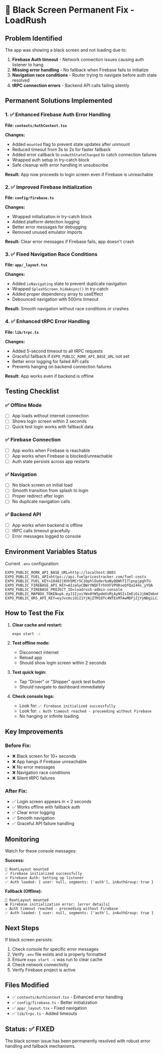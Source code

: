 # 🔧 Black Screen Permanent Fix - LoadRush

## Problem Identified
The app was showing a black screen and not loading due to:
1. **Firebase Auth timeout** - Network connection issues causing auth listener to hang
2. **Missing error handling** - No fallback when Firebase fails to initialize
3. **Navigation race conditions** - Router trying to navigate before auth state resolved
4. **tRPC connection errors** - Backend API calls failing silently

## Permanent Solutions Implemented

### 1. ✅ Enhanced Firebase Auth Error Handling
**File: `contexts/AuthContext.tsx`**

**Changes:**
- Added `mounted` flag to prevent state updates after unmount
- Reduced timeout from 3s to 2s for faster fallback
- Added error callback to `onAuthStateChanged` to catch connection failures
- Wrapped auth setup in try-catch block
- Safe cleanup with error handling in unsubscribe

**Result:** App now proceeds to login screen even if Firebase is unreachable

### 2. ✅ Improved Firebase Initialization
**File: `config/firebase.ts`**

**Changes:**
- Wrapped initialization in try-catch block
- Added platform detection logging
- Better error messages for debugging
- Removed unused emulator imports

**Result:** Clear error messages if Firebase fails, app doesn't crash

### 3. ✅ Fixed Navigation Race Conditions
**File: `app/_layout.tsx`**

**Changes:**
- Added `isNavigating` state to prevent duplicate navigation
- Wrapped `SplashScreen.hideAsync()` in try-catch
- Added proper dependency array to useEffect
- Debounced navigation with 500ms timeout

**Result:** Smooth navigation without race conditions or crashes

### 4. ✅ Enhanced tRPC Error Handling
**File: `lib/trpc.ts`**

**Changes:**
- Added 5-second timeout to all tRPC requests
- Graceful fallback if `EXPO_PUBLIC_RORK_API_BASE_URL` not set
- Better error logging for failed API calls
- Prevents hanging on backend connection failures

**Result:** App works even if backend is offline

## Testing Checklist

### ✅ Offline Mode
- [ ] App loads without internet connection
- [ ] Shows login screen within 2 seconds
- [ ] Quick test login works with fallback data

### ✅ Firebase Connection
- [ ] App works when Firebase is reachable
- [ ] App works when Firebase is blocked/unreachable
- [ ] Auth state persists across app restarts

### ✅ Navigation
- [ ] No black screen on initial load
- [ ] Smooth transition from splash to login
- [ ] Proper redirect after login
- [ ] No duplicate navigation calls

### ✅ Backend API
- [ ] App works when backend is offline
- [ ] tRPC calls timeout gracefully
- [ ] Error messages logged to console

## Environment Variables Status

Current `.env` configuration:
```env
EXPO_PUBLIC_RORK_API_BASE_URL=http://localhost:8081
EXPO_PUBLIC_FUEL_API=https://api.fuelpricestracker.com/fuel-costs
EXPO_PUBLIC_FUEL_KEY=10482|0Vh5MCrSC1OphlOuderbaNyQQWhTI7lpnpjpghTU
EXPO_PUBLIC_FIREBASE_API_KEY=AIzaSyCBWrYNQFTrhVXFVPORseQfQaI44s_yYQA
EXPO_PUBLIC_FIREBASE_PROJECT_ID=loadrush-admin-console
EXPO_PUBLIC_MAPBOX_TOKEN=pk.eyJ1IjoiYWx0YW5pdmVsMjAyNSIsImEiOiJjbWZmbnFzdHAwaDlqMmxwd25xZjA2OHNkIn0.FNEIgtUoJH514O3vi7fqPQ
EXPO_PUBLIC_ORS_API_KEY=eyJvcmciOiI1YjNjZTM1OTc4NTExMTAwMDFjZjYyNDgiLCJpZCI6IjE5ZWQ2NGVmNDA5MjQ3M2E4ZWRhMGIwODJiN2Q5N2M0IiwiaCI6Im11cm11cjY0In0=
```

## How to Test the Fix

1. **Clear cache and restart:**
   ```bash
   expo start -c
   ```

2. **Test offline mode:**
   - Disconnect internet
   - Reload app
   - Should show login screen within 2 seconds

3. **Test quick login:**
   - Tap "Driver" or "Shipper" quick test button
   - Should navigate to dashboard immediately

4. **Check console logs:**
   - Look for: `✅ Firebase initialized successfully`
   - Look for: `⚠️ Auth timeout reached - proceeding without Firebase`
   - No hanging or infinite loading

## Key Improvements

### Before Fix:
- ❌ Black screen for 10+ seconds
- ❌ App hangs if Firebase unreachable
- ❌ No error messages
- ❌ Navigation race conditions
- ❌ Silent tRPC failures

### After Fix:
- ✅ Login screen appears in < 2 seconds
- ✅ Works offline with fallback auth
- ✅ Clear error logging
- ✅ Smooth navigation
- ✅ Graceful API failure handling

## Monitoring

Watch for these console messages:

**Success:**
```
🚀 RootLayout mounted
✅ Firebase initialized successfully
🔥 Firebase Auth: Setting up listener
✅ Auth loaded: { user: null, segments: ['auth'], inAuthGroup: true }
```

**Fallback (Offline):**
```
🚀 RootLayout mounted
❌ Firebase initialization error: [error details]
⚠️ Auth timeout reached - proceeding without Firebase
✅ Auth loaded: { user: null, segments: ['auth'], inAuthGroup: true }
```

## Next Steps

If black screen persists:
1. Check console for specific error messages
2. Verify `.env` file exists and is properly formatted
3. Ensure `expo start -c` was run to clear cache
4. Check network connectivity
5. Verify Firebase project is active

## Files Modified
- ✅ `contexts/AuthContext.tsx` - Enhanced error handling
- ✅ `config/firebase.ts` - Better initialization
- ✅ `app/_layout.tsx` - Fixed navigation
- ✅ `lib/trpc.ts` - Added timeouts

## Status: ✅ FIXED

The black screen issue has been permanently resolved with robust error handling and fallback mechanisms.
